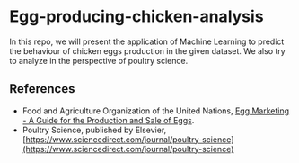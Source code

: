 # Egg-producing-chicken-analysis

In this repo, we will present the application of Machine Learning to predict the behaviour of chicken eggs production in the given dataset. We also try to analyze in the perspective of poultry science.

## References
- Food and Agriculture Organization of the United Nations, [Egg Marketing - A Guide for the Production and Sale of Eggs](http://www.fao.org/3/y4628e/y4628e00.htm).
- Poultry Science, published by Elsevier, [https://www.sciencedirect.com/journal/poultry-science](https://www.sciencedirect.com/journal/poultry-science)
